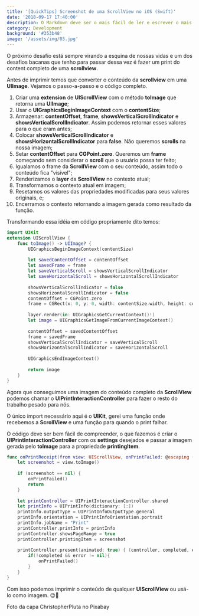 ```yaml
---
title: '[QuickTips] Screenshot de uma ScrollView no iOS (Swift)'
date: '2018-09-17 17:40:00'
description: O Markdown deve ser o mais fácil de ler e escrever o mais possível.
category: Development
background: '#353b48'
image: '/assets/img/03.jpg'
---
```


O próximo desafio está sempre virando a esquina de nossas vidas e um dos desafios bacanas que tenho para passar dessa vez é fazer um print do content completo de uma **scrollview**.

Antes de imprimir temos que converter o conteúdo da **scrollview** em uma **UIImage**. Vejamos o passo-a-passo e o código completo.

1. Criar uma **extension** de **UIScrollView** com o método **toImage** que retorna uma **UIImage**;
2. Usar o **UIGraphicsBeginImageContext** com o **contentSize**;
3. Armazenar: **contentOffset**, **frame**, **showsVerticalScrollIndicator** e **showsVerticalScrollIndicator**. Assim podemos retornar esses valores para o que eram antes;
4. Colocar **showsVerticalScrollIndicator** e **showsHorizontalScrollIndicator** para **false**. Não queremos **scrolls** na nossa imagem;
5. Setar **contentOffset** para **CGPoint.zero**. Queremos um **frame** começando sem considerar o **scroll** que o usuário possa ter feito;
6. Igualamos o frame da **ScrollView** com o seu conteúdo, assim todo o conteúdo fica "visível";
7. Renderizamos o **layer** da **ScrollView** no contexto atual;
8. Transformamos o contexto atual em imagem;
9. Resetamos os valores das propriedades modificadas para seus valores originais, e;
10. Encerramos o contexto retornando a imagem gerada como resultado da função.

Transformando essa idéia em código propriamente dito temos:

```SWIFT
import UIKit
extension UIScrollView {
    func toImage() -> UIImage? {
        UIGraphicsBeginImageContext(contentSize)
        
        let savedContentOffset = contentOffset
        let savedFrame = frame
        let saveVerticalScroll = showsVerticalScrollIndicator
        let saveHorizontalScroll = showsHorizontalScrollIndicator
        
        showsVerticalScrollIndicator = false
        showsHorizontalScrollIndicator = false
        contentOffset = CGPoint.zero
        frame = CGRect(x: 0, y: 0, width: contentSize.width, height: contentSize.height)
        
        layer.render(in: UIGraphicsGetCurrentContext()!)
        let image = UIGraphicsGetImageFromCurrentImageContext()
        
        contentOffset = savedContentOffset
        frame = savedFrame
        showsVerticalScrollIndicator = saveVerticalScroll
        showsHorizontalScrollIndicator = saveHorizontalScroll
        
        UIGraphicsEndImageContext()
        
        return image
    }
}
```

Agora que conseguimos uma imagem do conteúdo completo da **ScrollView** podemos chamar o **UIPrintInteractionController** para fazer o resto do trabalho pesado para nós.

O único import necessário aqui é o **UIKit**, gerei uma função onde recebemos a **ScrollView** e uma função para quando o print falhar.

O código deve ser bem fácil de compreender, o que fazemos é criar o **UIPrintInteractionController** com os **settings** desejados e passar a imagem gerada pelo **toImage** para a propriedade **printingItem**.

```SWIFT
func onPrintReceipt(from view: UIScrollView, onPrintFailed: @escaping () -> Void) {
    let screenshot = view.toImage()
    
    if (screenshot == nil) {
        onPrintFailed()
        return
    }
    
    let printController = UIPrintInteractionController.shared
    let printInfo = UIPrintInfo(dictionary: [:])
    printInfo.outputType = UIPrintInfoOutputType.general
    printInfo.orientation = UIPrintInfoOrientation.portrait
    printInfo.jobName = "Print"
    printController.printInfo = printInfo
    printController.showsPageRange = true
    printController.printingItem = screenshot
    
    printController.present(animated: true) { (controller, completed, error) in
        if(!completed && error != nil){
            onPrintFailed()
        }
    }
}
```

Com isso podemos imprimir o conteúdo de qualquer **UIScrollView** ou usá-lo como imagem. 😉👋

Foto da capa ChristopherPluta no Pixabay